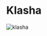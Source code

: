 # Klasha


![klasha](https://user-images.githubusercontent.com/18138100/232208105-cc61d962-7046-403e-87db-012d307c8f76.PNG)
